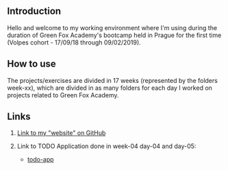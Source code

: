 ## Introduction

Hello and welcome to my working environment where I'm using during the duration of Green Fox Academy's bootcamp held in Prague for the first time (Volpes cohort - 17/09/18 through 09/02/2019).

## How to use

The projects/exercises are divided in 17 weeks (represented by the folders week-xx), which are divided in as many folders for each day I worked on projects related to Green Fox Academy.

## Links

1. [Link to my "website" on GitHub](https://github.com/SamHerrera88)

2. Link to TODO Application done in week-04 day-04 and day-05:
   * [todo-app](https://github.com/SamHerrera88/todo-app)
